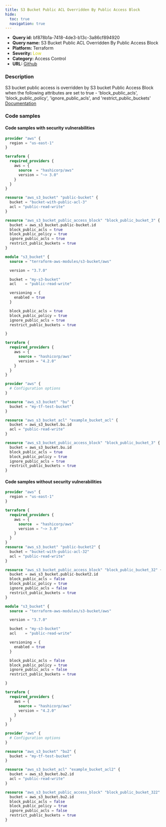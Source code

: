 ```yaml
---
title: S3 Bucket Public ACL Overridden By Public Access Block
hide:
  toc: true
  navigation: true
---
```


<style>
  .highlight .hll {
    background-color: #ff171742;
  }
  .md-content {
    max-width: 1100px;
    margin: 0 auto;
  }
</style>

-   **Query id:** bf878b1a-7418-4de3-b13c-3a86cf894920
-   **Query name:** S3 Bucket Public ACL Overridden By Public Access Block
-   **Platform:** Terraform
-   **Severity:** <span style="color:#CC0">Low</span>
-   **Category:** Access Control
-   **URL:** [Github](https://github.com/Checkmarx/kics/tree/master/assets/queries/terraform/aws/s3_bucket_public_acl_overridden_by_public_access_block)

### Description
S3 bucket public access is overridden by S3 bucket Public Access Block when the following attributes are set to true - 'block_public_acls', 'block_public_policy', 'ignore_public_acls', and 'restrict_public_buckets'<br>
[Documentation](https://registry.terraform.io/providers/hashicorp/aws/latest/docs/resources/s3_bucket_public_access_block#bucket)

### Code samples
#### Code samples with security vulnerabilities
```tf title="Positive test num. 1 - tf file" hl_lines="16"
provider "aws" {
  region = "us-east-1"
}

terraform {
  required_providers {
    aws = {
      source  = "hashicorp/aws"
      version = "~> 3.0"
    }
  }
}

resource "aws_s3_bucket" "public-bucket" {
  bucket = "bucket-with-public-acl-3"
  acl = "public-read-write"
}

resource "aws_s3_bucket_public_access_block" "block_public_bucket_3" {
  bucket = aws_s3_bucket.public-bucket.id
  block_public_acls = true
  block_public_policy = true
  ignore_public_acls = true
  restrict_public_buckets = true
}

```
```tf title="Positive test num. 2 - tf file" hl_lines="7"
module "s3_bucket" {
  source = "terraform-aws-modules/s3-bucket/aws"

  version = "3.7.0"

  bucket = "my-s3-bucket"
  acl    = "public-read-write"

  versioning = {
    enabled = true
  }

  block_public_acls = true
  block_public_policy = true
  ignore_public_acls = true
  restrict_public_buckets = true

}

```
```tf title="Positive test num. 3 - tf file" hl_lines="20"
terraform {
  required_providers {
    aws = {
      source = "hashicorp/aws"
      version = "4.2.0"
    }
  }
}

provider "aws" {
  # Configuration options
}

resource "aws_s3_bucket" "bu" {
  bucket = "my-tf-test-bucket"
}

resource "aws_s3_bucket_acl" "example_bucket_acl" {
  bucket = aws_s3_bucket.bu.id
  acl = "public-read-write"
}

resource "aws_s3_bucket_public_access_block" "block_public_bucket_3" {
  bucket = aws_s3_bucket.bu.id
  block_public_acls = true
  block_public_policy = true
  ignore_public_acls = true
  restrict_public_buckets = true
}

```


#### Code samples without security vulnerabilities
```tf title="Negative test num. 1 - tf file"
provider "aws" {
  region = "us-east-1"
}

terraform {
  required_providers {
    aws = {
      source  = "hashicorp/aws"
      version = "~> 3.0"
    }
  }
}
resource "aws_s3_bucket" "public-bucket2" {
  bucket = "bucket-with-public-acl-32"
  acl = "public-read-write"
}

resource "aws_s3_bucket_public_access_block" "block_public_bucket_32" {
  bucket = aws_s3_bucket.public-bucket2.id
  block_public_acls = false
  block_public_policy = true
  ignore_public_acls = false
  restrict_public_buckets = true
}

```
```tf title="Negative test num. 2 - tf file"
module "s3_bucket" {
  source = "terraform-aws-modules/s3-bucket/aws"

  version = "3.7.0"

  bucket = "my-s3-bucket"
  acl    = "public-read-write"

  versioning = {
    enabled = true
  }

  block_public_acls = false
  block_public_policy = true
  ignore_public_acls = false
  restrict_public_buckets = true

}

```
```tf title="Negative test num. 3 - tf file"
terraform {
  required_providers {
    aws = {
      source = "hashicorp/aws"
      version = "4.2.0"
    }
  }
}

provider "aws" {
  # Configuration options
}

resource "aws_s3_bucket" "bu2" {
  bucket = "my-tf-test-bucket"
}

resource "aws_s3_bucket_acl" "example_bucket_acl2" {
  bucket = aws_s3_bucket.bu2.id
  acl = "public-read-write"
}

resource "aws_s3_bucket_public_access_block" "block_public_bucket_322" {
  bucket = aws_s3_bucket.bu2.id
  block_public_acls = false
  block_public_policy = true
  ignore_public_acls = false
  restrict_public_buckets = true
}

```
